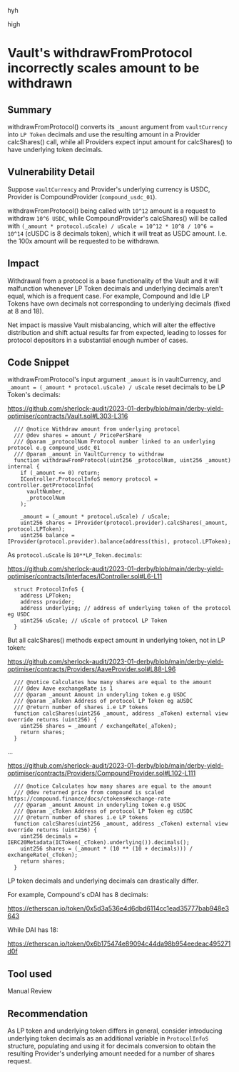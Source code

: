 hyh

high

# Vault's withdrawFromProtocol incorrectly scales amount to be withdrawn

## Summary

withdrawFromProtocol() converts its `_amount` argument from `vaultCurrency` into `LP Token` decimals and use the resulting amount in a Provider calcShares() call, while all Providers expect input amount for calcShares() to have underlying token decimals.

## Vulnerability Detail

Suppose `vaultCurrency` and Provider's underlying currency is USDC, Provider is CompoundProvider (`compound_usdc_01`).

withdrawFromProtocol() being called with `10^12` amount is a request to withdraw `10^6 USDC`, while CompoundProvider's calcShares() will be called with `(_amount * protocol.uScale) / uScale = 10^12 * 10^8 / 10^6 = 10^14` (cUSDC is 8 decimals token), which it will treat as USDC amount. I.e. the 100x amount will be requested to be withdrawn.

## Impact

Withdrawal from a protocol is a base functionality of the Vault and it will malfunction whenever LP Token decimals and underlying decimals aren't equal, which is a frequent case. For example, Compound and Idle LP Tokens have own decimals not corresponding to underlying decimals (fixed at 8 and 18).

Net impact is massive Vault misbalancing, which will alter the effective distribution and shift actual results far from expected, leading to losses for protocol depositors in a substantial enough number of cases.

## Code Snippet

withdrawFromProtocol's input argument `_amount` is in vaultCurrency, and `_amount = (_amount * protocol.uScale) / uScale` reset decimals to be LP Token's decimals:

https://github.com/sherlock-audit/2023-01-derby/blob/main/derby-yield-optimiser/contracts/Vault.sol#L303-L316

```solidity
  /// @notice Withdraw amount from underlying protocol
  /// @dev shares = amount / PricePerShare
  /// @param _protocolNum Protocol number linked to an underlying protocol e.g compound_usdc_01
  /// @param _amount in VaultCurrency to withdraw
  function withdrawFromProtocol(uint256 _protocolNum, uint256 _amount) internal {
    if (_amount <= 0) return;
    IController.ProtocolInfoS memory protocol = controller.getProtocolInfo(
      vaultNumber,
      _protocolNum
    );

    _amount = (_amount * protocol.uScale) / uScale;
    uint256 shares = IProvider(protocol.provider).calcShares(_amount, protocol.LPToken);
    uint256 balance = IProvider(protocol.provider).balance(address(this), protocol.LPToken);
```

As `protocol.uScale` is `10**LP_Token.decimals`:

https://github.com/sherlock-audit/2023-01-derby/blob/main/derby-yield-optimiser/contracts/Interfaces/IController.sol#L6-L11

```solidity
  struct ProtocolInfoS {
    address LPToken;
    address provider;
    address underlying; // address of underlying token of the protocol eg USDC
    uint256 uScale; // uScale of protocol LP Token
  }
```

But all calcShares() methods expect amount in underlying token, not in LP token:

https://github.com/sherlock-audit/2023-01-derby/blob/main/derby-yield-optimiser/contracts/Providers/AaveProvider.sol#L88-L96

```solidity
  /// @notice Calculates how many shares are equal to the amount
  /// @dev Aave exchangeRate is 1
  /// @param _amount Amount in underyling token e.g USDC
  /// @param _aToken Address of protocol LP Token eg aUSDC
  /// @return number of shares i.e LP tokens
  function calcShares(uint256 _amount, address _aToken) external view override returns (uint256) {
    uint256 shares = _amount / exchangeRate(_aToken);
    return shares;
  }
```

...

https://github.com/sherlock-audit/2023-01-derby/blob/main/derby-yield-optimiser/contracts/Providers/CompoundProvider.sol#L102-L111

```solidity
  /// @notice Calculates how many shares are equal to the amount
  /// @dev returned price from compound is scaled https://compound.finance/docs/ctokens#exchange-rate
  /// @param _amount Amount in underyling token e.g USDC
  /// @param _cToken Address of protocol LP Token eg cUSDC
  /// @return number of shares i.e LP tokens
  function calcShares(uint256 _amount, address _cToken) external view override returns (uint256) {
    uint256 decimals = IERC20Metadata(ICToken(_cToken).underlying()).decimals();
    uint256 shares = (_amount * (10 ** (10 + decimals))) / exchangeRate(_cToken);
    return shares;
  }
```

LP token decimals and underlying decimals can drastically differ.

For example, Compound's cDAI has 8 decimals:

https://etherscan.io/token/0x5d3a536e4d6dbd6114cc1ead35777bab948e3643

While DAI has 18:

https://etherscan.io/token/0x6b175474e89094c44da98b954eedeac495271d0f

## Tool used

Manual Review

## Recommendation

As LP token and underlying token differs in general, consider introducing underlying token decimals as an additional variable in `ProtocolInfoS` structure, populating and using it for decimals conversion to obtain the resulting Provider's underlying amount needed for a number of shares request.